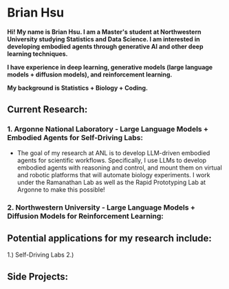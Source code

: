 # Brian Hsu

**Hi! My name is Brian Hsu. I am a Master's student at Northwestern University studying Statistics and Data Science. I am interested in developing embodied agents through generative AI and other deep learning techniques.**

**I have experience in deep learning, generative models (large language models + diffusion models), and reinforcement learning.**

**My background is Statistics + Biology + Coding.** 

## Current Research: 
### 1. Argonne National Laboratory - Large Language Models + Embodied Agents for Self-Driving Labs:

* The goal of my research at ANL is to develop LLM-driven embodied agents for scientific workflows. Specifically, I use LLMs to develop embodied agents with reasoning and control, and mount them on virtual and robotic platforms that will automate biology experiments. I work under the Ramanathan Lab as well as the Rapid Prototyping Lab at Argonne to make this possible!

### 2. Northwestern University - Large Language Models + Diffusion Models for Reinforcement Learning: 


## Potential applications for my research include: 
1.) Self-Driving Labs 
2.) 

## Side Projects: 

